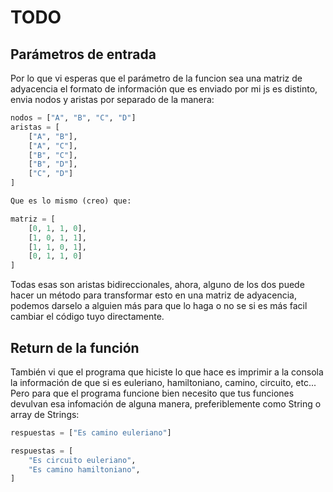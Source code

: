 # TODO
## Parámetros de entrada
Por lo que vi esperas que el parámetro de la funcion sea una matriz de adyacencia
el formato de información que es enviado por mi js es distinto, envia nodos y aristas por separado
de la manera:

```python
nodos = ["A", "B", "C", "D"]
aristas = [
    ["A", "B"],
    ["A", "C"],
    ["B", "C"],
    ["B", "D"],
    ["C", "D"]
]  

Que es lo mismo (creo) que:

matriz = [
    [0, 1, 1, 0],
    [1, 0, 1, 1],
    [1, 1, 0, 1],
    [0, 1, 1, 0]
]
```

Todas esas son aristas bidireccionales, ahora, alguno de los dos puede hacer un método para
transformar esto en una matriz de adyacencia, podemos darselo a alguien más para que lo haga
o no se si es más facil cambiar el código tuyo directamente.

## Return de la función
También vi que el programa que hiciste lo que hace es imprimir a la consola la información de que 
si es euleriano, hamiltoniano, camino, circuito, etc... Pero para que el programa funcione bien necesito
que tus funciones devulvan esa infomación de alguna manera, preferiblemente como String o array de Strings:

```python
respuestas = ["Es camino euleriano"]

respuestas = [
    "Es circuito euleriano",
    "Es camino hamiltoniano",
]
```